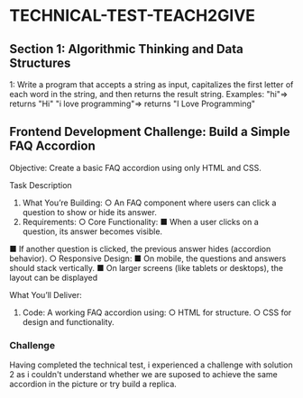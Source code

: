 # TECHNICAL-TEST-TEACH2GIVE

## Section 1: Algorithmic Thinking and Data Structures

1: Write a program that accepts a string as input, capitalizes the first letter of each word in the string,
and then returns the result string.
Examples:
"hi"=> returns "Hi"
"i love programming"=> returns "I Love Programming"

## Frontend Development Challenge: Build a Simple FAQ Accordion

Objective:
Create a basic FAQ accordion using only HTML and CSS.

Task Description

1. What You’re Building:
   ○ An FAQ component where users can click a question to show or hide its answer.
2. Requirements:
   ○ Core Functionality:
   ■ When a user clicks on a question, its answer becomes visible.

■ If another question is clicked, the previous answer hides (accordion
behavior).
○ Responsive Design:
■ On mobile, the questions and answers should stack vertically.
■ On larger screens (like tablets or desktops), the layout can be displayed

What You’ll Deliver:

1. Code: A working FAQ accordion using:
   ○ HTML for structure.
   ○ CSS for design and functionality.

### Challenge

Having completed the technical test, i experienced a challenge with solution 2 as i couldn't understand whether we are suposed to achieve the same accordion in the picture or try build a replica.
